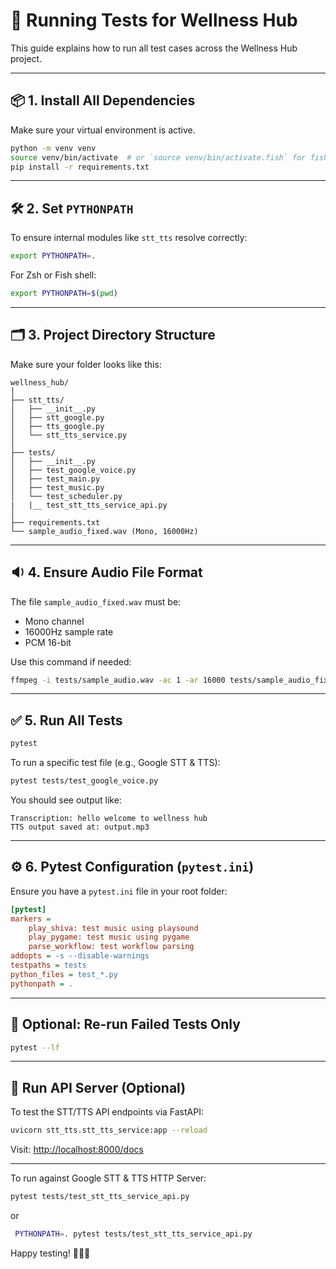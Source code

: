
# 🧪 Running Tests for Wellness Hub

This guide explains how to run all test cases across the Wellness Hub project.

---

## 📦 1. Install All Dependencies

Make sure your virtual environment is active.

```bash
python -m venv venv
source venv/bin/activate  # or `source venv/bin/activate.fish` for fish shell
pip install -r requirements.txt
```

---

## 🛠️ 2. Set `PYTHONPATH`

To ensure internal modules like `stt_tts` resolve correctly:

```bash
export PYTHONPATH=.
```

For Zsh or Fish shell:

```bash
export PYTHONPATH=$(pwd)
```

---

## 🗂️ 3. Project Directory Structure

Make sure your folder looks like this:

```
wellness_hub/
│
├── stt_tts/
│   ├── __init__.py
│   ├── stt_google.py
│   ├── tts_google.py
│   └── stt_tts_service.py
│
├── tests/
│   ├── __init__.py
│   ├── test_google_voice.py
│   ├── test_main.py
│   ├── test_music.py
│   └── test_scheduler.py
|   |__ test_stt_tts_service_api.py
│
├── requirements.txt
└── sample_audio_fixed.wav (Mono, 16000Hz)
```

---

## 🔉 4. Ensure Audio File Format

The file `sample_audio_fixed.wav` must be:
- Mono channel
- 16000Hz sample rate
- PCM 16-bit

Use this command if needed:

```bash
ffmpeg -i tests/sample_audio.wav -ac 1 -ar 16000 tests/sample_audio_fixed.wav
```

---

## ✅ 5. Run All Tests

```bash
pytest
```

To run a specific test file (e.g., Google STT & TTS):

```bash
pytest tests/test_google_voice.py
```

You should see output like:

```
Transcription: hello welcome to wellness hub
TTS output saved at: output.mp3
```

---

## ⚙️ 6. Pytest Configuration (`pytest.ini`)

Ensure you have a `pytest.ini` file in your root folder:

```ini
[pytest]
markers =
    play_shiva: test music using playsound
    play_pygame: test music using pygame
    parse_workflow: test workflow parsing
addopts = -s --disable-warnings
testpaths = tests
python_files = test_*.py
pythonpath = .
```

---

## 🧪 Optional: Re-run Failed Tests Only

```bash
pytest --lf
```

---

## 🚀 Run API Server (Optional)

To test the STT/TTS API endpoints via FastAPI:

```bash
uvicorn stt_tts.stt_tts_service:app --reload
```

Visit: [http://localhost:8000/docs](http://localhost:8000/docs)

---

To run against Google STT & TTS HTTP Server:

```bash
pytest tests/test_stt_tts_service_api.py
```

or

```bash
 PYTHONPATH=. pytest tests/test_stt_tts_service_api.py
``` 

Happy testing! 🧘‍♂️✨
